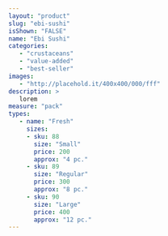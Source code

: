 ```yaml
---
layout: "product"
slug: "ebi-sushi"
isShown: "FALSE"
name: "Ebi Sushi"
categories:
   - "crustaceans"
   - "value-added"
   - "best-seller"
images:
   - "http://placehold.it/400x400/000/fff"
description: >
   lorem
measure: "pack"
types: 
   - name: "Fresh"
     sizes: 
     - sku: 88
       size: "Small"
       price: 200
       approx: "4 pc."
     - sku: 89
       size: "Regular"
       price: 300
       approx: "8 pc."
     - sku: 90
       size: "Large"
       price: 400
       approx: "12 pc."
---
```

